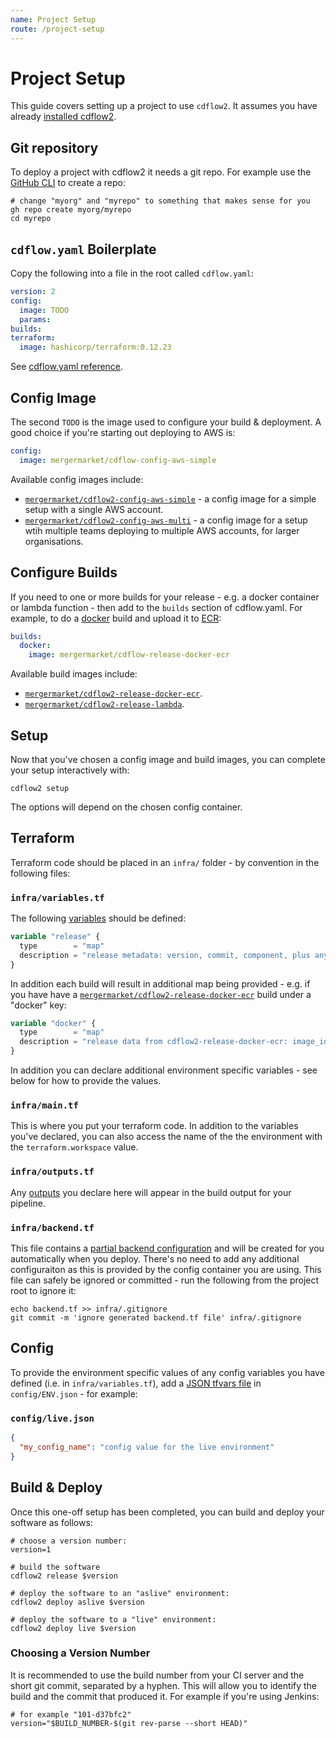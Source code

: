 ```yaml
---
name: Project Setup
route: /project-setup
---
```


# Project Setup

This guide covers setting up a project to use `cdflow2`. It assumes you have already [installed cdflow2](installation).

## Git repository

To deploy a project with cdflow2 it needs a git repo. For example use the [GitHub CLI](https://cli.github.com/manual/gh_repo_create) to create a repo:

```shell
# change "myorg" and "myrepo" to something that makes sense for you
gh repo create myorg/myrepo
cd myrepo
```

## `cdflow.yaml` Boilerplate

Copy the following into a file in the root called `cdflow.yaml`:

```yaml
version: 2
config:
  image: TODO
  params:
builds:
terraform:
  image: hashicorp/terraform:0.12.23
```

See [cdflow.yaml reference](cdflow-yaml-reference).

## Config Image

The second `TODO` is the image used to configure your build & deployment. A good choice if you're starting
out deploying to AWS is:

```yaml
config:
  image: mergermarket/cdflow-config-aws-simple
```

Available config images include:

* [`mergermarket/cdflow2-config-aws-simple`](https://registry.hub.docker.com/r/mergermarket/cdflow2-config-aws-simple) -
  a config image for a simple setup with a single AWS account.
* [`mergermarket/cdflow2-config-aws-multi`](https://registry.hub.docker.com/r/mergermarket/cdflow2-config-aws-multi) -
  a config image for a setup wtih multiple teams deploying to multiple
  AWS accounts, for larger organisations.

## Configure Builds

If you need to one or more builds for your release - e.g. a docker container or lambda function - then
add to the `builds` section of cdflow.yaml. For example, to do a [docker](https://www.docker.com/) build and upload it to [ECR](https://aws.amazon.com/ecr/):

```yaml
builds:
  docker:
    image: mergermarket/cdflow-release-docker-ecr
```

Available build images include:

* [`mergermarket/cdflow2-release-docker-ecr`](https://registry.hub.docker.com/r/mergermarket/cdflow2-release-docker-ecr).
* [`mergermarket/cdflow2-release-lambda`](https://registry.hub.docker.com/r/mergermarket/cdflow2-release-lambda).

## Setup

Now that you've chosen a config image and build images, you can complete your setup interactively with:

```shell
cdflow2 setup
```

The options will depend on the chosen config container.

## Terraform

Terraform code should be placed in an `infra/` folder - by convention in the following files:

### `infra/variables.tf`

The following [variables](https://www.terraform.io/docs/configuration/variables.html) should be defined:

```terraform
variable "release" {
  type        = "map"
  description = "release metadata: version, commit, component, plus any config container supplied data"
}
```

In addition each build will result in additional map being provided - e.g. if you have have a
[`mergermarket/cdflow2-release-docker-ecr`](https://registry.hub.docker.com/r/mergermarket/cdflow2-release-docker-ecr) build under a "docker" key:

```terraform
variable "docker" {
  type        = "map"
  description = "release data from cdflow2-release-docker-ecr: image_id"
}
```

In addition you can declare additional environment specific variables - see below for how to provide the values.

### `infra/main.tf`

This is where you put your terraform code. In addition to the variables you've declared, you can also access the name of the the environment with the `terraform.workspace` value.

### `infra/outputs.tf`

Any [outputs](https://www.terraform.io/docs/configuration/outputs.html) you declare here will appear in the build output for your pipeline.

### `infra/backend.tf`

This file contains a [partial backend configuration](https://www.terraform.io/docs/backends/config.html#partial-configuration)
and will be created for you automatically when you deploy. There's no need to add any additional configuraiton as this is
provided by the config container you are using. This file can safely be ignored or committed - run the following from the
project root to ignore it:

```shell
echo backend.tf >> infra/.gitignore
git commit -m 'ignore generated backend.tf file' infra/.gitignore
```

## Config

To provide the environment specific values of any config variables you have defined (i.e. in
`infra/variables.tf`), add a [JSON tfvars file](https://www.terraform.io/docs/configuration/variables.html#variable-definitions-tfvars-files) in `config/ENV.json` - for example:

### `config/live.json`

```JSON
{
  "my_config_name": "config value for the live environment"
}
```

## Build & Deploy

Once this one-off setup has been completed, you can build and deploy your software as follows:

```shell
# choose a version number:
version=1

# build the software
cdflow2 release $version

# deploy the software to an "aslive" environment:
cdflow2 deploy aslive $version

# deploy the software to a "live" environment:
cdflow2 deploy live $version
```

### Choosing a Version Number

It is recommended to use the build number from your CI server and the short git commit, separated by
a hyphen. This will allow you to identify the build and the commit that produced it. For example if
you're using Jenkins:

```shell
# for example "101-d37bfc2"
version="$BUILD_NUMBER-$(git rev-parse --short HEAD)"
```